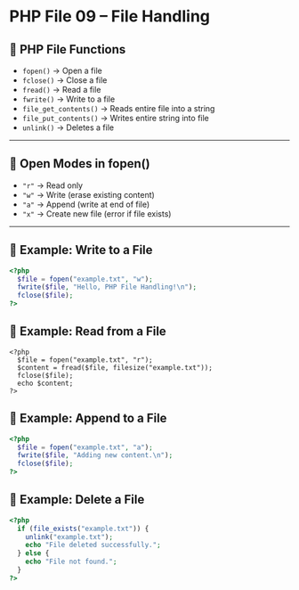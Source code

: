 # PHP File 09 – File Handling

## 🔹 PHP File Functions
- `fopen()` → Open a file
- `fclose()` → Close a file
- `fread()` → Read a file
- `fwrite()` → Write to a file
- `file_get_contents()` → Reads entire file into a string
- `file_put_contents()` → Writes entire string into file
- `unlink()` → Deletes a file

---

## 🔹 Open Modes in fopen()
- `"r"` → Read only
- `"w"` → Write (erase existing content)
- `"a"` → Append (write at end of file)
- `"x"` → Create new file (error if file exists)

---

## 🔹 Example: Write to a File
```php
<?php
  $file = fopen("example.txt", "w");
  fwrite($file, "Hello, PHP File Handling!\n");
  fclose($file);
?>
```

## 🔹 Example: Read from a File
```
<?php
  $file = fopen("example.txt", "r");
  $content = fread($file, filesize("example.txt"));
  fclose($file);
  echo $content;
?>
```

## 🔹 Example: Append to a File
```php
<?php
  $file = fopen("example.txt", "a");
  fwrite($file, "Adding new content.\n");
  fclose($file);
?>
```

## 🔹 Example: Delete a File
```php
<?php
  if (file_exists("example.txt")) {
    unlink("example.txt");
    echo "File deleted successfully.";
  } else {
    echo "File not found.";
  }
?>
```
